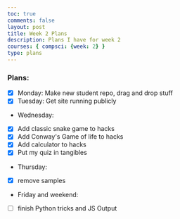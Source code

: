 ```yaml
---
toc: true
comments: false
layout: post
title: Week 2 Plans
description: Plans I have for week 2
courses: { compsci: {week: 2} }
type: plans
---
```


### Plans:
- [x] Monday: Make new student repo, drag and drop stuff
- [x] Tuesday: Get site running publicly
- Wednesday: 
- [x] Add classic snake game to hacks
- [x] Add Conway's Game of life to hacks
- [x] Add calculator to hacks
- [x] Put my quiz in tangibles
- Thursday:
- [x] remove samples
- Friday and weekend:
- [ ] finish Python tricks and JS Output